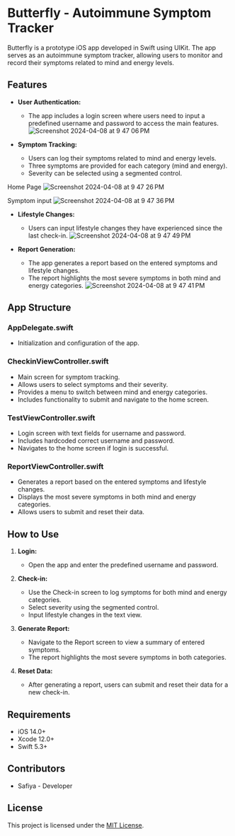 # Butterfly - Autoimmune Symptom Tracker

Butterfly is a prototype iOS app developed in Swift using UIKit. The app serves as an autoimmune symptom tracker, allowing users to monitor and record their symptoms related to mind and energy levels.
## Features

- **User Authentication:**
  - The app includes a login screen where users need to input a predefined username and password to access the main features.
![Screenshot 2024-04-08 at 9 47 06 PM](https://github.com/safiyamak/Butterfly/assets/146744427/c2c2a281-38a0-402e-bb9a-c22efbb5c0ab)


- **Symptom Tracking:**
  - Users can log their symptoms related to mind and energy levels.
  - Three symptoms are provided for each category (mind and energy).
  - Severity can be selected using a segmented control.
 
Home Page
![Screenshot 2024-04-08 at 9 47 26 PM](https://github.com/safiyamak/Butterfly/assets/146744427/ad896a6d-8c9c-4df8-a256-b771ab7f0f12)

Symptom input
![Screenshot 2024-04-08 at 9 47 36 PM](https://github.com/safiyamak/Butterfly/assets/146744427/b9f67da4-6f78-4420-bca0-bc6ac0e63788)

- **Lifestyle Changes:**
  - Users can input lifestyle changes they have experienced since the last check-in.
![Screenshot 2024-04-08 at 9 47 49 PM](https://github.com/safiyamak/Butterfly/assets/146744427/daeb74f8-622e-4240-8547-327ad1984077)

- **Report Generation:**
  - The app generates a report based on the entered symptoms and lifestyle changes.
  - The report highlights the most severe symptoms in both mind and energy categories.
![Screenshot 2024-04-08 at 9 47 41 PM](https://github.com/safiyamak/Butterfly/assets/146744427/f3b5968a-c2c8-4392-a0e0-69abb07146b7)

## App Structure

### AppDelegate.swift
- Initialization and configuration of the app.

### CheckinViewController.swift
- Main screen for symptom tracking.
- Allows users to select symptoms and their severity.
- Provides a menu to switch between mind and energy categories.
- Includes functionality to submit and navigate to the home screen.

### TestViewController.swift
- Login screen with text fields for username and password.
- Includes hardcoded correct username and password.
- Navigates to the home screen if login is successful.

### ReportViewController.swift
- Generates a report based on the entered symptoms and lifestyle changes.
- Displays the most severe symptoms in both mind and energy categories.
- Allows users to submit and reset their data.

## How to Use

1. **Login:**
   - Open the app and enter the predefined username and password.

2. **Check-in:**
   - Use the Check-in screen to log symptoms for both mind and energy categories.
   - Select severity using the segmented control.
   - Input lifestyle changes in the text view.

3. **Generate Report:**
   - Navigate to the Report screen to view a summary of entered symptoms.
   - The report highlights the most severe symptoms in both categories.

4. **Reset Data:**
   - After generating a report, users can submit and reset their data for a new check-in.

## Requirements

- iOS 14.0+
- Xcode 12.0+
- Swift 5.3+

## Contributors

- Safiya - Developer

## License

This project is licensed under the [MIT License](LICENSE.md).
